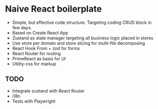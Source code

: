 # Naive React boilerplate

* Simple, but effective code structure. Targeting coding CRUD block in few days.
* Based on Create React App
* Zustand as state manager targeting all business logic placed in stores
* Use store per domain and store slicing for multi-file decomposing
* React Hook From + zod for forms
* React Router for routing
* PrimeReact as basis for UI
* Utility-css for markup

## TODO

* Integrate zustand with React Router
* i18n
* Tests with Playwright